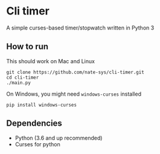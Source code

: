 # Cli timer
A simple curses-based timer/stopwatch written in Python 3
## How to run 
This should work on Mac and Linux
```
git clone https://github.com/nate-sys/cli-timer.git
cd cli-timer
./main.py
```
On Windows, you might need `windows-curses` installed
```
pip install windows-curses
```
## Dependencies
- Python (3.6 and up recommended)
- Curses for python
